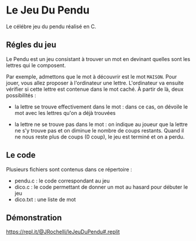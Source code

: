 # Le Jeu Du Pendu

Le célébre jeu du pendu réalisé en C.

## Régles du jeu
Le Pendu est un jeu consistant à trouver un mot en devinant quelles sont les lettres qui le composent.

Par exemple, admettons que le mot à découvrir est le mot `MAISON`.
Pour jouer, vous allez proposer à l'ordinateur une lettre. L'ordinateur va ensuite vérifier si cette lettre est contenue dans le mot caché.
À partir de là, deux possibilités :

- la lettre se trouve effectivement dans le mot : dans ce cas, on dévoile le mot avec les lettres qu'on a déjà trouvées

- la lettre ne se trouve pas dans le mot : on indique au joueur que la lettre ne s'y trouve pas et on diminue le nombre de coups restants. Quand il ne nous reste plus de coups (0 coup), le jeu est terminé et on a perdu.

## Le code
Plusieurs fichiers sont contenus dans ce répertoire :

- pendu.c : le code correspondant au jeu
- dico.c : le code permettant de donner un mot au hasard pour débuter le jeu
- dico.txt : une liste de mot

## Démonstration

https://repl.it/@JRochelli/leJeuDuPendu#.replit
